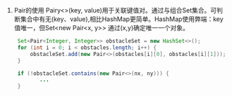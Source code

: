 1. Pair的使用
   Pairy<>(key, value)用于关联键值对。通过与组合Set集合。可判断集合中有无(key、value),相比HashMap更简单。HashMap使用弊端：key值唯一，但Set<new Pair<x, y>> 通过(x,y)确定唯一一个对象。
   ```java
    Set<Pair<Integer, Integer>> obstacleSet = new HashSet<>();
    for (int i = 0; i < obstacles.length; i++) {
        obstacleSet.add(new Pair<>(obstacles[i][0], obstacles[i][1]));
    }

    if (!obstacleSet.contains(new Pair<>(nx, ny))) {
           ...
    }
    ```
